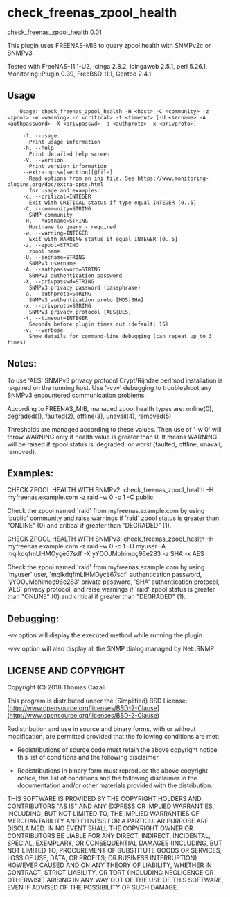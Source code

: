 # check_freenas_zpool_health

[check_freenas_zpool_health 0.01](https://github.com/freenas-monitoring-plugins/check_freenas_zpool_health)

This plugin uses FREENAS-MIB to query zpool health with SNMPv2c or SNMPv3

Tested with FreeNAS-11.1-U2, icinga 2.8.2, icingaweb 2.5.1, perl 5.26.1, Monitoring::Plugin 0.39, FreeBSD 11.1, Gentoo 2.4.1

## Usage

        Usage: check_freenas_zpool_health -H <host> -C <community> -z <zpool> -w <warning> -c <critical> -t <timeout> [-U <secname> -A <authpassword> -X <privpasswd> -a <authproto> -x <privproto>]
        
         -?, --usage
           Print usage information
         -h, --help
           Print detailed help screen
         -V, --version
           Print version information
         --extra-opts=[section][@file]
           Read options from an ini file. See https://www.monitoring-plugins.org/doc/extra-opts.html
           for usage and examples.
         -c, --critical=INTEGER
           Exit with CRITICAL status if type equal INTEGER [0..5]
         -C, --community=STRING
           SNMP community
         -H, --hostname=STRING
           Hostname to query - required
         -w, --warning=INTEGER
           Exit with WARNING status if equal INTEGER [0..5]
         -z, --zpool=STRING
           zpool name
         -U, --secname=STRING
           SNMPv3 username
         -A, --authpassword=STRING
           SNMPv3 authentication password
         -X, --privpasswd=STRING
           SNMPv3 privacy password (passphrase)
         -a, --authproto=STRING
           SNMPv3 authentication proto [MD5|SHA]
         -x, --privproto=STRING
           SNMPv3 privacy protocol [AES|DES]
         -t, --timeout=INTEGER
           Seconds before plugin times out (default: 15)
         -v, --verbose
           Show details for command-line debugging (can repeat up to 3 times)

## Notes:
  To use 'AES' SNMPv3 privacy protocol Crypt/Rijndae perlmod installation is
  required on the running host.
  Use '-vvv' debugging to troubleshoot any SNMPv3 encountered communication
  problems.

  According to FREENAS_MIB, managed zpool health types are:
    online(0),
    degraded(1),
    faulted(2),
    offline(3),
    unavail(4),
    removed(5)

  Thresholds are managed according to these values.
  Then use of '-w 0' will throw WARNING only if health value is greater than 0.
  It means WARNING will be raised if zpool status is 'degraded' or worst 
  (faulted, offline, unavail, removed).

## Examples:
  CHECK ZPOOL HEALTH WITH SNMPv2: check_freenas_zpool_health -H myfreenas.example.com -z raid -w 0 -c 1 -C public

  Check the zpool named 'raid' from myfreenas.example.com by using 'public'
  community and raise warnings if 'raid' zpool status is greater than "ONLINE"
  (0) and critical if greater than "DEGRADED" (1).

  CHECK ZPOOL HEALTH WITH SNMPv3: check_freenas_zpool_health -H myfreenas.example.com -z raid -w 0 -c 1 -U myuser -A mqlkdqfmLIHMOyçè67sdf -X yYOOJMohimoç96e283 -a SHA -x AES

  Check the zpool named 'raid' from myfreenas.example.com by using 'myuser'
  user, 'mqlkdqfmLIHMOyçè67sdf' authentication password, 'yYOOJMohimoç96e283'
  private password, 'SHA' authentication protocol, 'AES' privacy protocol,
  and raise warnings if 'raid' zpool status is greater than "ONLINE"
  (0) and critical if greater than "DEGRADED" (1).

## Debugging:
  -vv option will display the executed method while running the plugin

  -vvv option will also display all the SNMP dialog managed by Net::SNMP

## LICENSE AND COPYRIGHT

Copyright (C) 2018 Thomas Cazali

This program is distributed under the (Simplified) BSD License:
[http://www.opensource.org/licenses/BSD-2-Clause](http://www.opensource.org/licenses/BSD-2-Clause)

Redistribution and use in source and binary forms, with or without
modification, are permitted provided that the following conditions
are met:

* Redistributions of source code must retain the above copyright
notice, this list of conditions and the following disclaimer.

* Redistributions in binary form must reproduce the above copyright
notice, this list of conditions and the following disclaimer in the
documentation and/or other materials provided with the distribution.

THIS SOFTWARE IS PROVIDED BY THE COPYRIGHT HOLDERS AND CONTRIBUTORS
"AS IS" AND ANY EXPRESS OR IMPLIED WARRANTIES, INCLUDING, BUT NOT
LIMITED TO, THE IMPLIED WARRANTIES OF MERCHANTABILITY AND FITNESS FOR
A PARTICULAR PURPOSE ARE DISCLAIMED. IN NO EVENT SHALL THE COPYRIGHT
OWNER OR CONTRIBUTORS BE LIABLE FOR ANY DIRECT, INDIRECT, INCIDENTAL,
SPECIAL, EXEMPLARY, OR CONSEQUENTIAL DAMAGES (INCLUDING, BUT NOT
LIMITED TO, PROCUREMENT OF SUBSTITUTE GOODS OR SERVICES; LOSS OF USE,
DATA, OR PROFITS; OR BUSINESS INTERRUPTION) HOWEVER CAUSED AND ON ANY
THEORY OF LIABILITY, WHETHER IN CONTRACT, STRICT LIABILITY, OR TORT
(INCLUDING NEGLIGENCE OR OTHERWISE) ARISING IN ANY WAY OUT OF THE USE
OF THIS SOFTWARE, EVEN IF ADVISED OF THE POSSIBILITY OF SUCH DAMAGE.
